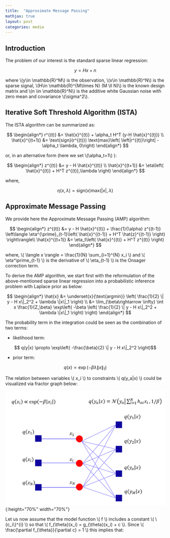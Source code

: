 ```yaml
---
title:  "Approximate Message Passing"
mathjax: true
layout: post
categories: media
---
```


## Introduction

The problem of our interest is the standard sparse linear regression:

$$ y = H x +n $$

where \\(y\in \mathbb{R}^M\\) is the observation, \\(x\in \mathbb{R}^N\\) is the sparse signal, \\(H\in \mathbb{R}^{M\times N} (M \ll N)\\) is the known design matrix and \\(n \in \mathbb{R}^N\\) is the additive white Gaussian noise with zero mean and covariance \\(\sigma^2\\).

## Iterative Soft Threshold Algorithm (ISTA)

The ISTA algorithm can be summarized as:

$$
\begin{align*}
r^{(t)} &= \hat{x}^{(t)} + \alpha_t H^T (y-H \hat{x}^{(t)}) \\
\hat{x}^{(t+1)} &= \text{sign}(r^{(t)}) \text{max}\left( \left|r^{(t)}\right| -\alpha_t \lambda, 0\right)
\end{align*}
$$

or, in an alternative form (here we set \\(\alpha_t=1\\) ):

$$
\begin{align*}
z^{(t)} &= y - H \hat{x}^{(t)} \\
\hat{x}^{(t+1)} &= \eta\left( \hat{x}^{(t)} + H^T z^{(t)},\lambda \right)
\end{align*}
$$



where, 

$$ \eta\left(x,\lambda\right) = \text{sign}(x) \text{max}\left(\left|x\right|, \lambda\right) $$

## Approximate Message Passing

We provide here the Approximate Message Passing (AMP) algorithm:

$$
\begin{align*}
z^{(t)} &= y - H \hat{x}^{(t)} + \frac{1}{\alpha} z^{(t-1)} \left\langle \eta^{\prime}_{t-1}\left( \hat{x}^{(t-1)} + H^T \hat{z}^{(t-1)} \right) \right\rangle\\
\hat{x}^{(t+1)} &= \eta_t\left( \hat{x}^{(t)} + H^T z^{(t)} \right)
\end{align*}
$$

where, \\( \langle x \rangle = \frac{1}{N} \sum_{i=1}^{N} x_i \\) and \\( \eta^\prime_{t-1} \\) is the derivative of \\( \eta_{t-1} \\) is the Onsager correction term.

To derive the AMP algorithm, we start first with the reformulation of the above-mentioned sparse linear regression into a probabilistic inference problem with Laplace prior as below:

$$
\begin{align*}
\hat{x} &= \underset{x}{\text{argmin}} \left( \frac{1}{2} \| y - H x\|_2^2 + \lambda \|x\|_1 \right) \\
        &= \lim_{\beta\rightarrow \infty} \int x \frac{1}{Z_\beta} \exp\left( -\beta \left( \frac{1}{2} \| y - H x\|_2^2 + \lambda \|x\|_1 \right) \right)
\end{align*}
$$

The probability term in the integration could be seen as the combination of two terms:

- likelihood term:

$$ q(y|x)  \propto \exp\left( -\frac{\beta}{2} \| y - H x\|_2^2  \right)$$

- prior term:

$$ q(x) \propto \exp\left( -\beta \lambda \|x\|_1  \right)$$

The relation between variables \\( x_i \\) to constraints \\( q(y_a\|x) \\) could be visualized via fractor graph below:

![factor graph](/images/factor_graph.PNG){:height="70%" width="70%"}

Let us now assume that the model function \\( f \\) includes a constant \\( \\{c_i\\}^{i} \\) so that \\( f_{\theta}(x_i) = g_{\theta}(x_i) + c \\). Since \\( \frac{\partial f_{\theta}}{\partial c} = 1 \\) this implies that:
